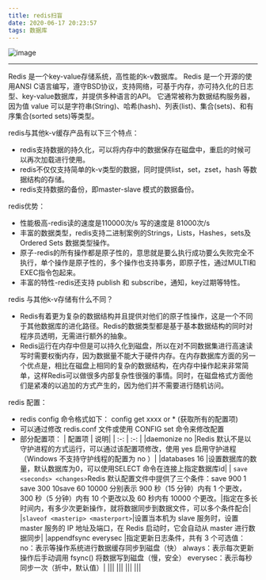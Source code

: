 ```yaml
---
title: redis扫盲
date: 2020-06-17 20:23:57
tags: 数据库
---
```


![image](https://images.pexels.com/photos/4507967/pexels-photo-4507967.jpeg?auto=compress&cs=tinysrgb&dpr=1&w=500)

---

Redis 是一个key-value存储系统，高性能的k-v数据库。
Redis 是一个开源的使用ANSI C语言编写，遵守BSD协议，支持网络，可基于内存，亦可持久化的日志型、key-value数据库，并提供多种语言的API。
它通常被称为数据结构服务器，因为值 value 可以是字符串(String)、哈希(hash)、列表(list)、集合(sets)、和有序集合(sorted sets)等类型。

redis与其他k-v缓存产品有以下三个特点：
- redis支持数据的持久化，可以将内存中的数据保存在磁盘中，重启的时候可以再次加载进行使用。
- redis不仅仅支持简单的k-v类型的数据，同时提供list，set，zset，hash 等数据结构的存储。
- redis支持数据的备份，即master-slave 模式的数据备份。

redis优势：
- 性能极高-redis读的速度是110000次/s 写的速度是 81000次/s
- 丰富的数据类型，redis支持二进制案例的Strings，Lists，Hashes，sets及Ordered Sets 数据类型操作。
- 原子-redis的所有操作都是原子性的，意思就是要么执行成功要么失败完全不执行，单个操作是原子性的，多个操作也支持事务，即原子性，通过MULTI和EXEC指令包起来。
- 丰富的特性-redis还支持 publish 和 subscribe，通知，key过期等特性。

redis 与其他k-v存储有什么不同？
- Redis有着更为复杂的数据结构并且提供对他们的原子性操作，这是一个不同于其他数据库的进化路径。Redis的数据类型都是基于基本数据结构的同时对程序员透明，无需进行额外的抽象。
- Redis运行在内存中但是可以持久化到磁盘，所以在对不同数据集进行高速读写时需要权衡内存，因为数据量不能大于硬件内存。在内存数据库方面的另一个优点是，相比在磁盘上相同的复杂的数据结构，在内存中操作起来非常简单，这样Redis可以做很多内部复杂性很强的事情。同时，在磁盘格式方面他们是紧凑的以追加的方式产生的，因为他们并不需要进行随机访问。

redis 配置：
- redis config 命令格式如下： config get xxxx or * (获取所有的配置项)
- 可以通过修改  redis.conf 文件或使用 CONFIG set 命令来修改配置
- 部分配置项：
| 配置项 | 说明|
| :-: | :-: |
|daemonize no	|Redis 默认不是以守护进程的方式运行，可以通过该配置项修改，使用 yes 启用守护进程（Windows 不支持守护线程的配置为 no ）|
|databases 16	|设置数据库的数量，默认数据库为0，可以使用SELECT 命令在连接上指定数据库id|
| `save <seconds> <changes>`Redis 默认配置文件中提供了三个条件：save 900 1 save 300 10save 60 10000 分别表示 900 秒（15 分钟）内有 1 个更改，300 秒（5 分钟）内有 10 个更改以及 60 秒内有 10000 个更改。|指定在多长时间内，有多少次更新操作，就将数据同步到数据文件，可以多个条件配合|
|`slaveof <masterip> <masterport>`|设置当本机为 slave 服务时，设置 master 服务的 IP 地址及端口，在 Redis 启动时，它会自动从 master 进行数据同步|
|appendfsync everysec	|指定更新日志条件，共有 3 个可选值： no：表示等操作系统进行数据缓存同步到磁盘（快） always：表示每次更新操作后手动调用 fsync() 将数据写到磁盘（慢，安全） everysec：表示每秒同步一次（折中，默认值）|
|||
|||
|||
|||